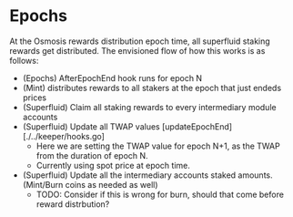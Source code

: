 <!--
order: 4
-->

# Epochs

At the Osmosis rewards distribution epoch time, all superfluid staking rewards get distributed.
The envisioned flow of how this works is as follows:

* (Epochs) AfterEpochEnd hook runs for epoch N
* (Mint) distributes rewards to all stakers at the epoch that just endeds prices
* (Superfluid) Claim all staking rewards to every intermediary module accounts
* (Superfluid) Update all TWAP values [updateEpochEnd][./../keeper/hooks.go]
  * Here we are setting the TWAP value for epoch N+1, as the TWAP from the duration of epoch N.
  * Currently using spot price at epoch time.
* (Superfluid) Update all the intermediary accounts staked amounts. (Mint/Burn coins as needed as well)
  * TODO: Consider if this is wrong for burn, should that come before reward distrbution?
